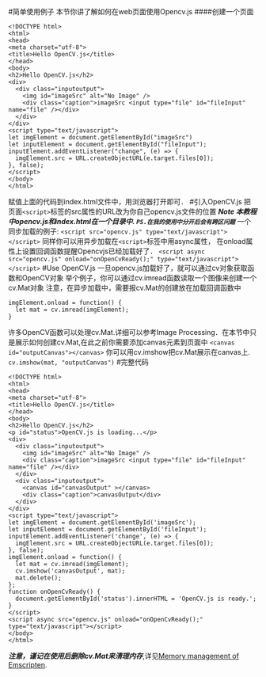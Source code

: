 #简单使用例子
本节你讲了解如何在web页面使用Opencv.js
####创建一个页面
```
<!DOCTYPE html>
<html>
<head>
<meta charset="utf-8">
<title>Hello OpenCV.js</title>
</head>
<body>
<h2>Hello OpenCV.js</h2>
<div>
  <div class="inputoutput">
    <img id="imageSrc" alt="No Image" />
    <div class="caption">imageSrc <input type="file" id="fileInput" name="file" /></div>
  </div>
</div>
<script type="text/javascript">
let imgElement = document.getElementById("imageSrc")
let inputElement = document.getElementById("fileInput");
inputElement.addEventListener("change", (e) => {
  imgElement.src = URL.createObjectURL(e.target.files[0]);
}, false);
</script>
</body>
</html>
```
赋值上面的代码到index.html文件中，用浏览器打开即可．
#引入OpenCV.js
把页面`<script>`标签的src属性的URL改为你自己opencv.js文件的位置
***Note
本教程中opencv.js和index.html在一个目录中. `PS.在我的使用中分开后会有跨区问题`***
一个同步加载的例子:
`<script src="opencv.js" type="text/javascript"></script>`
同样你可以用异步加载在`<script>`标签中用async属性， 在onload属性上设置回调函数提醒Opencvjs已经加载好了．
`<script async src="opencv.js" onload="onOpenCvReady();" type="text/javascript"></script>`
#Use OpenCV.js
一旦opencv.js加载好了，就可以通过cv对象获取函数和OpenCV对象
举个例子，你可以通过cv.imread函数读取一个图像来创建一个cv.Mat对象
注意，在异步加载中，需要报cv.Mat的创建放在加载回调函数中
```
imgElement.onload = function() {
  let mat = cv.imread(imgElement);
}
```
许多OpenCV函数可以处理cv.Mat.详细可以参考Image Processing．在本节中只是展示如何创建cv.Mat,在此之前你需要添加canvas元素到页面中
`<canvas id="outputCanvas"></canvas>`
你可以用cv.imshow把cv.Mat展示在canvas上.
`cv.imshow(mat, "outputCanvas")`
#完整代码
```
<!DOCTYPE html>
<html>
<head>
<meta charset="utf-8">
<title>Hello OpenCV.js</title>
</head>
<body>
<h2>Hello OpenCV.js</h2>
<p id="status">OpenCV.js is loading...</p>
<div>
  <div class="inputoutput">
    <img id="imageSrc" alt="No Image" />
    <div class="caption">imageSrc <input type="file" id="fileInput" name="file" /></div>
  </div>
  <div class="inputoutput">
    <canvas id="canvasOutput" ></canvas>
    <div class="caption">canvasOutput</div>
  </div>
</div>
<script type="text/javascript">
let imgElement = document.getElementById('imageSrc');
let inputElement = document.getElementById('fileInput');
inputElement.addEventListener('change', (e) => {
  imgElement.src = URL.createObjectURL(e.target.files[0]);
}, false);
imgElement.onload = function() {
  let mat = cv.imread(imgElement);
  cv.imshow('canvasOutput', mat);
  mat.delete();
};
function onOpenCvReady() {
  document.getElementById('status').innerHTML = 'OpenCV.js is ready.';
}
</script>
<script async src="opencv.js" onload="onOpenCvReady();" type="text/javascript"></script>
</body>
</html>
```

***注意，谨记在使用后删除cv.Mat来清理内存***,详见[Memory management of Emscripten](https://kripken.github.io/emscripten-site/docs/porting/connecting_cpp_and_javascript/embind.html#memory-management).